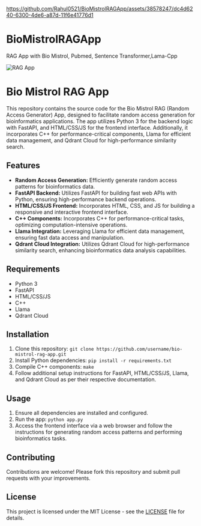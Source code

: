 

https://github.com/Rahul0521/BioMistrolRAGApp/assets/38578247/dc4d6240-6300-4de6-a87d-11f6e41776d1

# BioMistrolRAGApp
RAG App with Bio Mistrol, Pubmed, Sentence Transformer,Lama-Cpp





![RAG App](https://github.com/Rahul0521/BioMistrolRAGApp/assets/38578247/6e8af8af-b31d-42b5-b8a9-30b2bd2d1df9)


# Bio Mistrol RAG App

This repository contains the source code for the Bio Mistrol RAG (Random Access Generator) App, designed to facilitate random access generation for bioinformatics applications. The app utilizes Python 3 for the backend logic with FastAPI, and HTML/CSS/JS for the frontend interface. Additionally, it incorporates C++ for performance-critical components, Llama for efficient data management, and Qdrant Cloud for high-performance similarity search.

## Features

- **Random Access Generation:** Efficiently generate random access patterns for bioinformatics data.
- **FastAPI Backend:** Utilizes FastAPI for building fast web APIs with Python, ensuring high-performance backend operations.
- **HTML/CSS/JS Frontend:** Incorporates HTML, CSS, and JS for building a responsive and interactive frontend interface.
- **C++ Components:** Incorporates C++ for performance-critical tasks, optimizing computation-intensive operations.
- **Llama Integration:** Leveraging Llama for efficient data management, ensuring fast data access and manipulation.
- **Qdrant Cloud Integration:** Utilizes Qdrant Cloud for high-performance similarity search, enhancing bioinformatics data analysis capabilities.

## Requirements

- Python 3
- FastAPI
- HTML/CSS/JS
- C++
- Llama
- Qdrant Cloud

## Installation

1. Clone this repository: ```git clone https://github.com/username/bio-mistrol-rag-app.git```
2. Install Python dependencies: ```pip install -r requirements.txt```
3. Compile C++ components: ```make```
4. Follow additional setup instructions for FastAPI, HTML/CSS/JS, Llama, and Qdrant Cloud as per their respective documentation.

## Usage

1. Ensure all dependencies are installed and configured.
2. Run the app: ```python app.py```
3. Access the frontend interface via a web browser and follow the instructions for generating random access patterns and performing bioinformatics tasks.

## Contributing

Contributions are welcome! Please fork this repository and submit pull requests with your improvements.

## License

This project is licensed under the MIT License - see the [LICENSE](LICENSE) file for details.
